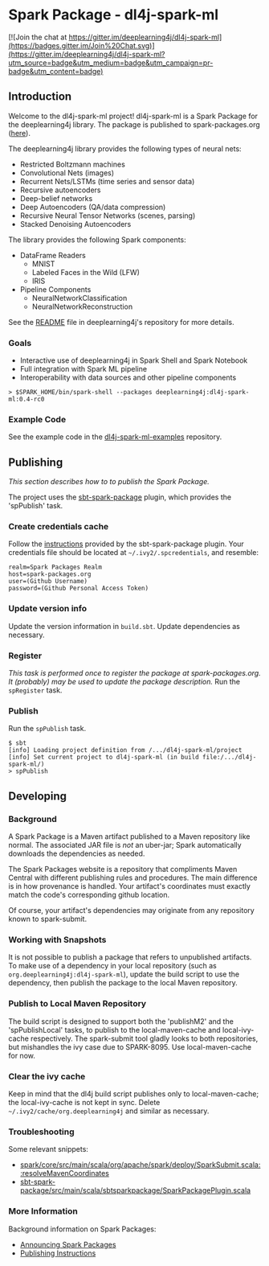 # Spark Package - dl4j-spark-ml

[![Join the chat at https://gitter.im/deeplearning4j/dl4j-spark-ml](https://badges.gitter.im/Join%20Chat.svg)](https://gitter.im/deeplearning4j/dl4j-spark-ml?utm_source=badge&utm_medium=badge&utm_campaign=pr-badge&utm_content=badge)

## Introduction
Welcome to the dl4j-spark-ml project!   dl4j-spark-ml is a Spark Package for the deeplearning4j library.  The package is published to spark-packages.org ([here](http://spark-packages.org/package/deeplearning4j/dl4j-spark-ml)).

The deeplearning4j library provides the following types of neural nets:
 - Restricted Boltzmann machines
 - Convolutional Nets (images)
 - Recurrent Nets/LSTMs (time series and sensor data)
 - Recursive autoencoders
 - Deep-belief networks
 - Deep Autoencoders (QA/data compression)
 - Recursive Neural Tensor Networks (scenes, parsing)
 - Stacked Denoising Autoencoders

The library provides the following Spark components:
 - DataFrame Readers
   - MNIST
   - Labeled Faces in the Wild (LFW)
   - IRIS
 - Pipeline Components
   - NeuralNetworkClassification
   - NeuralNetworkReconstruction

See the [README](https://github.com/deeplearning4j/deeplearning4j/blob/master/deeplearning4j-scaleout/spark/dl4j-spark-ml/README.md) file in deeplearning4j's repository for more details.

### Goals
- Interactive use of deeplearning4j in Spark Shell and Spark Notebook
- Full integration with Spark ML pipeline
- Interoperability with data sources and other pipeline components
```
> $SPARK_HOME/bin/spark-shell --packages deeplearning4j:dl4j-spark-ml:0.4-rc0
```

### Example Code
See the example code in the [dl4j-spark-ml-examples](https://github.com/deeplearning4j/dl4j-spark-ml-examples) repository.

## Publishing
_This section describes how to to publish the Spark Package._

The project uses the [sbt-spark-package](https://github.com/databricks/sbt-spark-package) plugin, which provides the 'spPublish' task.

### Create credentials cache
Follow the [instructions](https://github.com/databricks/sbt-spark-package/blob/master/README.md#registering-and-publishing-spark-packages) provided by the sbt-spark-package plugin.   Your credentials file should be located at `~/.ivy2/.spcredentials`, and resemble:
```
realm=Spark Packages Realm
host=spark-packages.org
user=(Github Username)
password=(Github Personal Access Token)
```

### Update version info
Update the version information in `build.sbt`.  Update dependencies as necessary.

### Register
_This task is performed once to register the package at spark-packages.org.   It (probably) may be used to update the package description._
Run the `spRegister` task.

### Publish
Run the `spPublish` task.
```
$ sbt
[info] Loading project definition from /.../dl4j-spark-ml/project
[info] Set current project to dl4j-spark-ml (in build file:/.../dl4j-spark-ml/)
> spPublish
```

## Developing
### Background
A Spark Package is a Maven artifact published to a Maven repository like normal.  The associated JAR file is *not* an uber-jar; Spark automatically downloads the dependencies as needed.

The Spark Packages website is a repository that compliments Maven Central with different publishing rules and procedures.  The main difference is in how provenance is handled.  Your artifact's coordinates must exactly match the code's corresponding github location.  

Of course, your artifact's dependencies may originate from any repository known to spark-submit.

### Working with Snapshots
It is not possible to publish a package that refers to unpublished artifacts.  To make use of a dependency in your local repository (such as `org.deeplearning4j:dl4j-spark-ml`), update the build script to use the dependency, then publish the package to the local Maven repository.

### Publish to Local Maven Repository
The build script is designed to support both the 'publishM2' and the 'spPublishLocal' tasks, to publish to the local-maven-cache and local-ivy-cache respectively.   The spark-submit tool gladly looks to both repositories, but mishandles the ivy case due to SPARK-8095.   Use local-maven-cache for now.

### Clear the ivy cache
Keep in mind that the dl4j build script publishes only to local-maven-cache; the local-ivy-cache is not kept in sync.  Delete `~/.ivy2/cache/org.deeplearning4j` and similar as necessary.

### Troubleshooting
Some relevant snippets:
- [spark/core/src/main/scala/org/apache/spark/deploy/SparkSubmit.scala::resolveMavenCoordinates](https://github.com/apache/spark/blob/branch-1.4/core/src/main/scala/org/apache/spark/deploy/SparkSubmit.scala#L914)
- [sbt-spark-package/src/main/scala/sbtsparkpackage/SparkPackagePlugin.scala](https://github.com/databricks/sbt-spark-package/blob/master/src/main/scala/sbtsparkpackage/SparkPackagePlugin.scala)

### More Information
Background information on Spark Packages:
- [Announcing Spark Packages](https://databricks.com/blog/2014/12/22/announcing-spark-packages.html)
- [Publishing Instructions](http://spark-packages.org/artifact-help)
